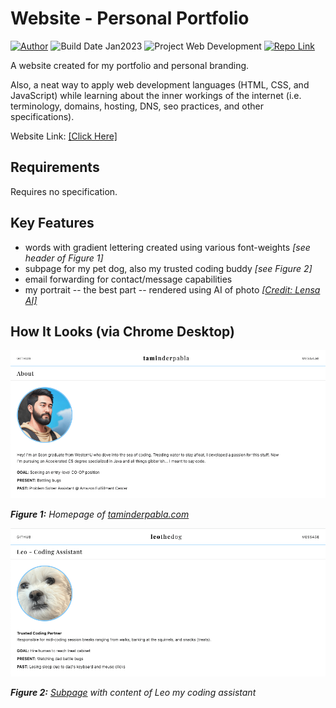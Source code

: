 # Website - Personal Portfolio
[![Author](https://img.shields.io/badge/author-taminderpabla-9cf.svg)](https://github.com/taminderpabla)
![Build Date Jan2023](https://img.shields.io/badge/build_date-Jan2023-brightgreen.svg)
![Project Web Development](https://img.shields.io/badge/project-Web_Development-red.svg)
[![Repo Link](https://img.shields.io/badge/repo-Website-lightgrey.svg)](https://github.com/taminderpabla/website)

A website created for my portfolio and personal branding. 

Also, a neat way to apply web development languages (HTML, CSS, and JavaScript) while learning about the inner workings 
of the internet (i.e. terminology, domains, hosting, DNS, seo practices, and other specifications).

Website Link: [[Click Here]](https://taminderpabla.com)

## Requirements
Requires no specification.

## Key Features
- words with gradient lettering created using various font-weights _[see header of Figure 1]_
- subpage for my pet dog, also my trusted coding buddy _[see Figure 2]_
- email forwarding for contact/message capabilities
- my portrait -- the best part -- rendered using AI of photo _[[Credit: Lensa AI]](https://apps.apple.com/us/app/lensa-ai-photo-video-editor/id1436732536)_

## How It Looks (via Chrome Desktop)
![image of homepage for taminderpabla.com](images/website_homepage.png)

_**Figure 1:** Homepage of [taminderpabla.com](https://taminderpabla.com)_

![image of webpage containing information about Leo the coding buddy](images/website_subpage.png)

_**Figure 2:** [Subpage](https://taminderpabla.com/code-partner-leo) with content of Leo my coding assistant_
